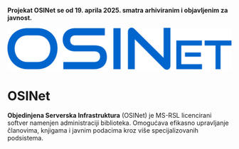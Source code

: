 **Projekat OSINet se od 19. aprila 2025. smatra arhiviranim i objavljenim za javnost.**

![logo](https://raw.githubusercontent.com/vuk-developer/OSINet/refs/heads/main/logo.svg)
# OSINet

**Objedinjena Serverska Infrastruktura** (OSINet) je MS-RSL licencirani softver namenjen administraciji biblioteka. Omogućava efikasno upravljanje članovima, knjigama i javnim podacima kroz više specijalizovanih podsistema.

